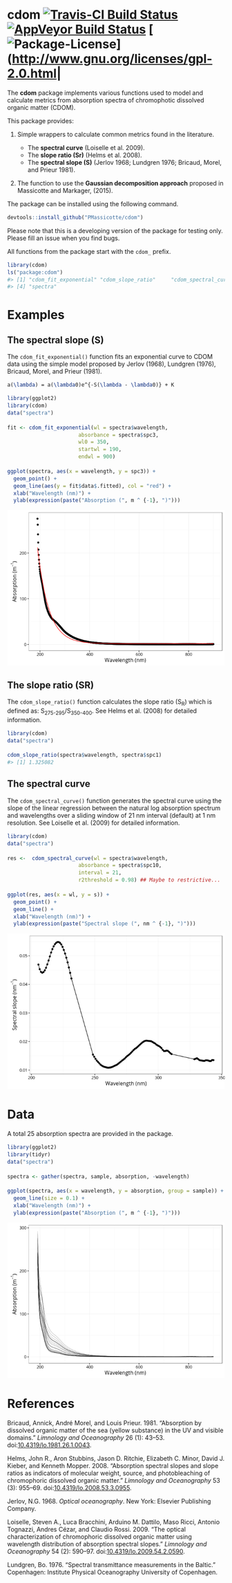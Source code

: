 cdom [![Travis-CI Build Status](https://travis-ci.org/PMassicotte/gtrendsR.svg?branch=master)](https://travis-ci.org/PMassicotte/cdom) [![AppVeyor Build Status](https://ci.appveyor.com/api/projects/status/github/PMassicotte/cdom?branch=master&svg=true)](https://ci.appveyor.com/project/PMassicotte/cdom) \[![Package-License](https://img.shields.io/badge/license-GPL%20%28%3E=%202%29-brightgreen.svg?style=flat)\](<http://www.gnu.org/licenses/gpl-2.0.html>|
========================================================================================================================================================================================================================================================================================================================================================================================================================================================================

The **cdom** package implements various functions used to model and calculate metrics from absorption spectra of chromophotic dissolved organic matter (CDOM).

This package provides:

1.  Simple wrappers to calculate common metrics found in the literature.
    -   The **spectral curve** (Loiselle et al. 2009).
    -   The **slope ratio (Sr)** (Helms et al. 2008).
    -   The **spectral slope (S)** (Jerlov 1968; Lundgren 1976; Bricaud, Morel, and Prieur 1981).

2.  The function to use the **Gaussian decomposition approach** proposed in Massicotte and Markager, (2015).

The package can be installed using the following command.

``` r
devtools::install_github("PMassicotte/cdom")
```

Please note that this is a developing version of the package for testing only. Please fill an issue when you find bugs.

All functions from the package start with the `cdom_` prefix.

``` r
library(cdom)
ls("package:cdom")
#> [1] "cdom_fit_exponential" "cdom_slope_ratio"     "cdom_spectral_curve" 
#> [4] "spectra"
```

Examples
========

The spectral slope (S)
----------------------

The `cdom_fit_exponential()` function fits an exponential curve to CDOM data using the simple model proposed by Jerlov (1968), Lundgren (1976), Bricaud, Morel, and Prieur (1981).

``` tex
a(\lambda) = a(\lambda0)e^{-S(\lambda - \lambda0)} + K
```

``` r
library(ggplot2)
library(cdom)
data("spectra")

fit <- cdom_fit_exponential(wl = spectra$wavelength,
                       absorbance = spectra$spc3,
                       wl0 = 350,
                       startwl = 190,
                       endwl = 900)

ggplot(spectra, aes(x = wavelength, y = spc3)) +
  geom_point() +
  geom_line(aes(y = fit$data$.fitted), col = "red") +
  xlab("Wavelength (nm)") +
  ylab(expression(paste("Absorption (", m ^ {-1}, ")")))
```

![](README-exponential-1.png)<!-- -->

The slope ratio (SR)
--------------------

The `cdom_slope_ratio()` function calculates the slope ratio (S<sub>R</sub>) which is defined as: S<sub>275-295</sub>/S<sub>350-400</sub>. See Helms et al. (2008) for detailed information.

``` r
library(cdom)
data("spectra")

cdom_slope_ratio(spectra$wavelength, spectra$spc1)
#> [1] 1.325082
```

The spectral curve
------------------

The `cdom_spectral_curve()` function generates the spectral curve using the slope of the linear regression between the natural log absorption spectrum and wavelengths over a sliding window of 21 nm interval (default) at 1 nm resolution. See Loiselle et al. (2009) for detailed information.

``` r
library(cdom)
data("spectra")

res <-  cdom_spectral_curve(wl = spectra$wavelength,
                       absorbance = spectra$spc10,
                       interval = 21,
                       r2threshold = 0.98) ## Maybe to restrictive...

ggplot(res, aes(x = wl, y = s)) +
  geom_point() +
  geom_line() +
  xlab("Wavelength (nm)") +
  ylab(expression(paste("Spectral slope (", nm ^ {-1}, ")")))
```

![](README-spectral_curve-1.png)<!-- -->

Data
====

A total 25 absorption spectra are provided in the package.

``` r
library(ggplot2)
library(tidyr)
data("spectra")

spectra <- gather(spectra, sample, absorption, -wavelength)

ggplot(spectra, aes(x = wavelength, y = absorption, group = sample)) +
  geom_line(size = 0.1) +
  xlab("Wavelength (nm)") +
  ylab(expression(paste("Absorption (", m ^ {-1}, ")")))
```

![](README-data-1.png)<!-- -->

References
==========

Bricaud, Annick, André Morel, and Louis Prieur. 1981. “Absorption by dissolved organic matter of the sea (yellow substance) in the UV and visible domains.” *Limnology and Oceanography* 26 (1): 43–53. doi:[10.4319/lo.1981.26.1.0043](https://doi.org/10.4319/lo.1981.26.1.0043).

Helms, John R., Aron Stubbins, Jason D. Ritchie, Elizabeth C. Minor, David J. Kieber, and Kenneth Mopper. 2008. “Absorption spectral slopes and slope ratios as indicators of molecular weight, source, and photobleaching of chromophoric dissolved organic matter.” *Limnology and Oceanography* 53 (3): 955–69. doi:[10.4319/lo.2008.53.3.0955](https://doi.org/10.4319/lo.2008.53.3.0955).

Jerlov, N.G. 1968. *Optical oceanography*. New York: Elsevier Publishing Company.

Loiselle, Steven A., Luca Bracchini, Arduino M. Dattilo, Maso Ricci, Antonio Tognazzi, Andres Cézar, and Claudio Rossi. 2009. “The optical characterization of chromophoric dissolved organic matter using wavelength distribution of absorption spectral slopes.” *Limnology and Oceanography* 54 (2): 590–97. doi:[10.4319/lo.2009.54.2.0590](https://doi.org/10.4319/lo.2009.54.2.0590).

Lundgren, Bo. 1976. “Spectral transmittance measurements in the Baltic.” Copenhagen: Institute Physical Oceanography University of Copenhagen.
